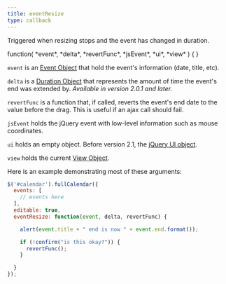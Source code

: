 ```yaml
---
title: eventResize
type: callback
---
```


Triggered when resizing stops and the event has changed in duration.

<div class='spec' markdown='1'>
function( *event*, *delta*, *revertFunc*, *jsEvent*, *ui*, *view* ) { }
</div>

`event` is an [Event Object](event-object) that hold the event's information (date, title, etc).

`delta` is a [Duration Object](moment-duration) that represents the amount of time the event's end was extended by. *Available in version 2.0.1 and later.*

`revertFunc` is a function that, if called, reverts the event's end date to the value before the drag. This is useful if an ajax call should fail.

`jsEvent` holds the jQuery event with low-level information such as mouse coordinates.

`ui` holds an empty object. Before version 2.1, the [jQuery UI object](http://jqueryui.com/demos/resizable/).

`view` holds the current [View Object](view-object).

Here is an example demonstrating most of these arguments:

```js
$('#calendar').fullCalendar({
  events: [
    // events here
  ],
  editable: true,
  eventResize: function(event, delta, revertFunc) {

    alert(event.title + " end is now " + event.end.format());

    if (!confirm("is this okay?")) {
      revertFunc();
    }

  }
});
```
